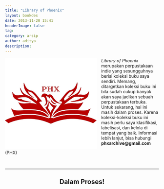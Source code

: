 ```yaml
---
title: "Library of Phoenix"
layout: bookdes
date: 2013-11-20 15:41
headerImage: false
tag:
category: arsip
author: aditya 
description: 
---
```


<img class="image" src="/assets/images/profile.jpg" alt="Phoenix" height="300px" align="left" style="PADDING-RIGHT: 15px;">

_Library of Phoenix_ merupakan perpustakaan indie yang sesungguhnya berisi koleksi buku saya sendiri. Memang, ditargetkan koleksi buku ini bila sudah cukup banyak akan saya jadikan sebuah perpustakaan terbuka. Untuk sekarang, hal ini masih dalam proses. Karena koleksi-koleksi buku ini masih perlu saya klasifikasi, labelisasi, dan kelola di tempat yang baik. Informasi lebih lanjut, bisa hubungi __phxarchive@gmail.com__

(PHX)

<br>

***

<center>

<h2> Dalam Proses! </h2>

</center>